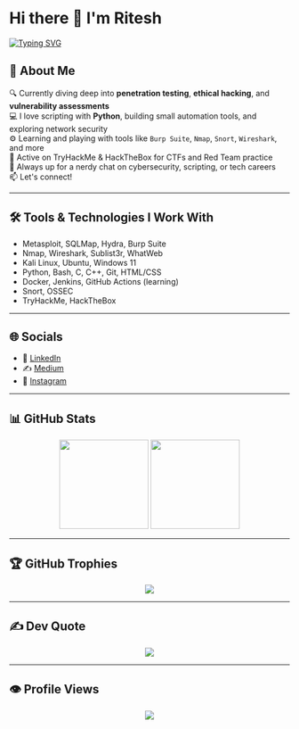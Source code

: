 <h1 align="left-aligned">Hi there 👋 I'm Ritesh</h1>

[![Typing SVG](https://readme-typing-svg.demolab.com?font=Fira+Code&size=30&pause=1000&width=435&lines=Cybersecurity+Explorer;Python-Dev;CTF+Hunter;DevOps+Learner)](https://git.io/typing-svg)

## 🧠 About Me

🔍 Currently diving deep into **penetration testing**, **ethical hacking**, and **vulnerability assessments**  
💻 I love scripting with **Python**, building small automation tools, and exploring network security  
⚙️ Learning and playing with tools like `Burp Suite`, `Nmap`, `Snort`, `Wireshark`, and more  
🎯 Active on TryHackMe & HackTheBox for CTFs and Red Team practice  
💬 Always up for a nerdy chat on cybersecurity, scripting, or tech careers  
📫 Let's connect!

---

## 🛠️ Tools & Technologies I Work With

- Metasploit, SQLMap, Hydra, Burp Suite
- Nmap, Wireshark, Sublist3r, WhatWeb
- Kali Linux, Ubuntu, Windows 11
- Python, Bash, C, C++, Git, HTML/CSS
- Docker, Jenkins, GitHub Actions (learning)
- Snort, OSSEC
- TryHackMe, HackTheBox

---

## 🌐 Socials

- 🔗 [LinkedIn](https://www.linkedin.com/in/ritesh0x/)
- ✍️ [Medium](https://medium.com/@ritesh0x)
- 📸 [Instagram](https://www.instagram.com/ritesh0.x/)

---

## 📊 GitHub Stats

<p align="center">
  <img src="https://github-readme-stats.vercel.app/api?username=ritesh0x&show_icons=true&theme=tokyonight" height="160"/>
  <img src="https://github-readme-stats.vercel.app/api/top-langs/?username=ritesh0x&layout=compact&theme=tokyonight" height="160"/>
</p>

---

## 🏆 GitHub Trophies

<p align="center">
  <img src="https://github-profile-trophy.vercel.app/?username=ritesh0x&theme=onedark&no-frame=true&no-bg=true" />
</p>

---

## ✍️ Dev Quote

<p align="center">
  <img src="https://quotes-github-readme.vercel.app/api?type=horizontal&theme=tokyonight" />
</p>

---

## 👁️ Profile Views

<p align="center">
  <img src="https://komarev.com/ghpvc/?username=ritesh0x&label=Profile%20Views&color=blueviolet&style=flat" />
</p>
